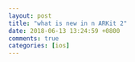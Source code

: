 ```yaml
---
layout: post
title: "what is new in n ARKit 2"
date: 2018-06-13 13:24:59 +0800
comments: true
categories: [ios]
---
```


<!-- more -->




